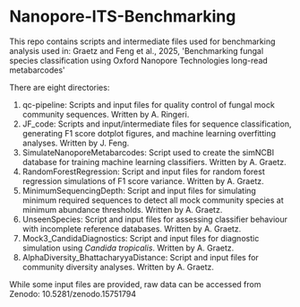 # Nanopore-ITS-Benchmarking
This repo contains scripts and intermediate files used for benchmarking analysis used in:
Graetz and Feng et al., 2025, 'Benchmarking fungal species classification using Oxford Nanopore Technologies long-read metabarcodes'

There are eight directories: 
1. qc-pipeline: Scripts and input files for quality control of fungal mock community sequences. Written by A. Ringeri.
2. JF_code: Scripts and input/intermediate files for sequence classification, generating F1 score dotplot figures, and machine learning overfitting analyses. Written by J. Feng.
3. SimulateNanoporeMetabarcodes: Script used to create the simNCBI database for training machine learning classifiers. Written by A. Graetz.
4. RandomForestRegression: Script and input files for random forest regression simulations of F1 score variance. Written by A. Graetz. 
5. MinimumSequencingDepth: Script and input files for simulating minimum required sequences to detect all mock community species at minimum abundance thresholds. Written by A. Graetz. 
6. UnseenSpecies: Script and input files for assessing classifier behaviour with incomplete reference databases. Written by A. Graetz. 
7. Mock3_CandidaDiagnostics: Script and input files for diagnostic simulation using *Candida tropicalis*. Written by A. Graetz. 
8. AlphaDiversity_BhattacharyyaDistance: Script and input files for community diversity analyses. Written by A. Graetz. 

While some input files are provided, raw data can be accessed from Zenodo: 10.5281/zenodo.15751794